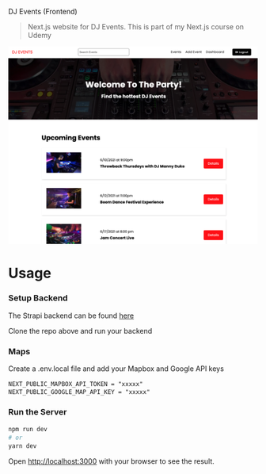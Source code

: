 DJ Events (Frontend)

> Next.js website for DJ Events. This is part of my Next.js course on Udemy

![DJ Events](/public/images/screen.png 'DJ Events')

# Usage

### Setup Backend

The Strapi backend can be found [here](https://github.com/bradtraversy/dj-events-backend)

Clone the repo above and run your backend

### Maps

Create a .env.local file and add your Mapbox and Google API keys

```
NEXT_PUBLIC_MAPBOX_API_TOKEN = "xxxxx"
NEXT_PUBLIC_GOOGLE_MAP_API_KEY = "xxxxx"
```

### Run the Server

```bash
npm run dev
# or
yarn dev
```

Open [http://localhost:3000](http://localhost:3000) with your browser to see the result.
